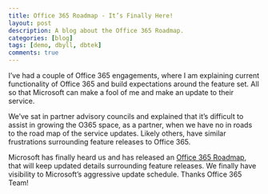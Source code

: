 ```yaml
---
title: Office 365 Roadmap - It’s Finally Here!
layout: post
description: A blog about the Office 365 Roadmap.
categories: [blog]
tags: [demo, dbyll, dbtek]
comments: true
---
```

I’ve had a couple of Office 365 engagements, where I am explaining current functionality of Office 365 and build expectations around the feature set. All so that Microsoft can make a fool of me and make an update to their service.

We’ve sat in partner advisory councils and explained that it’s difficult to assist in growing the O365 space, as a partner, when we have no in roads to the road map of the service updates. Likely others, have similar frustrations surrounding feature releases to Office 365.

Microsoft has finally heard us and has released an [Office 365 Roadmap](http://bit.ly/1irNTrG), that will keep updated details surrounding feature releases. We finally have visibility to Microsoft’s aggressive update schedule. Thanks Office 365 Team!